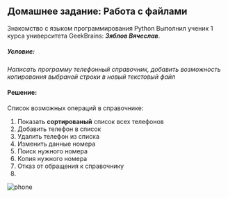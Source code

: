 ## Домашнее задание: Работа с файлами
Знакомство с языком программирования Python
Выполнил ученик 1 курса университета GeekBrains: __*Зяблов Вячеслав*__.
##### Условие:
*Написать программу телефонный справочник, добавить возможность копирования выбраной строки в новый текстовый файл*

#### Решение:
Список возможных операций в справочнике:
1. Показать **сортированый** список всех телефонов
2. Добавить телефон в список
3. Удалить телефон из списка
4. Изменить данные номера
5. Поиск нужного номера
6. Копия нужного номера
7. Отказ от обращения к справочнику
8. 
![phone](https://github.com/VyacheslavChik22/phonebook_task/assets/99678206/83a4aa29-954c-4e81-b6b3-5845d109bf55)
